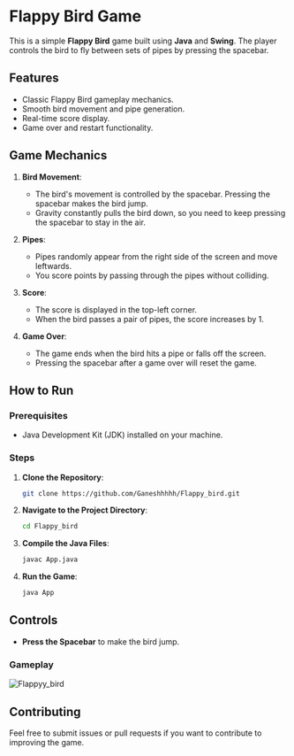 
# Flappy Bird Game

This is a simple **Flappy Bird** game built using **Java** and **Swing**. The player controls the bird to fly between sets of pipes by pressing the spacebar.



## Features
- Classic Flappy Bird gameplay mechanics.
- Smooth bird movement and pipe generation.
- Real-time score display.
- Game over and restart functionality.

## Game Mechanics

1. **Bird Movement**: 
   - The bird's movement is controlled by the spacebar. Pressing the spacebar makes the bird jump.
   - Gravity constantly pulls the bird down, so you need to keep pressing the spacebar to stay in the air.
   
2. **Pipes**:
   - Pipes randomly appear from the right side of the screen and move leftwards.
   - You score points by passing through the pipes without colliding.

3. **Score**:
   - The score is displayed in the top-left corner.
   - When the bird passes a pair of pipes, the score increases by 1.

4. **Game Over**:
   - The game ends when the bird hits a pipe or falls off the screen.
   - Pressing the spacebar after a game over will reset the game.

## How to Run

### Prerequisites

- Java Development Kit (JDK) installed on your machine.

### Steps

1. **Clone the Repository**:
   ```bash
   git clone https://github.com/Ganeshhhhh/Flappy_bird.git
   ```
   
2. **Navigate to the Project Directory**:
   ```bash
   cd Flappy_bird
   ```

3. **Compile the Java Files**:
   ```bash
   javac App.java
   ```

4. **Run the Game**:
   ```bash
   java App
   ```

## Controls

- **Press the Spacebar** to make the bird jump.


### Gameplay
![Flappyy_bird](https://github.com/user-attachments/assets/89d30fb2-a956-4612-8872-ce0c6eb12cf8)

## Contributing

Feel free to submit issues or pull requests if you want to contribute to improving the game.

